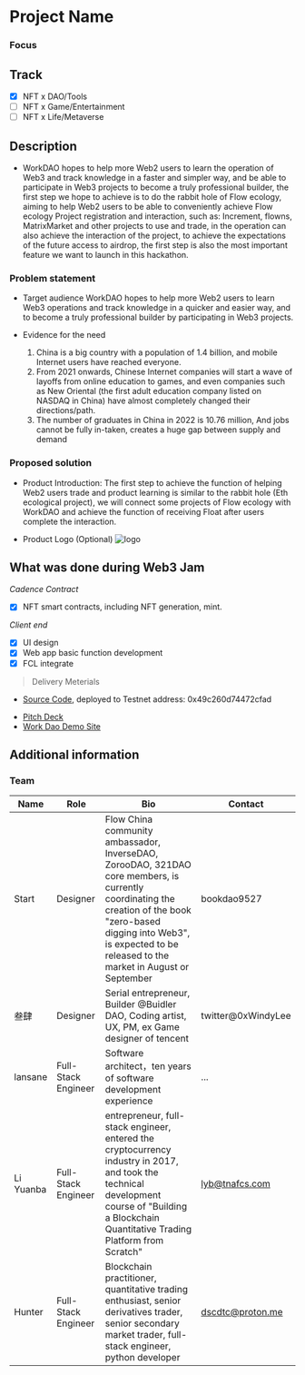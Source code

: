 # Project Name
### Focus

## Track

- [x] NFT x DAO/Tools
- [ ] NFT x Game/Entertainment
- [ ] NFT x Life/Metaverse

## Description

- WorkDAO hopes to help more Web2 users to learn the operation of Web3 and track knowledge in a faster and simpler way, and be able to participate in Web3 projects to become a truly professional builder, the first step we hope to achieve is to do the rabbit hole of Flow ecology, aiming to help Web2 users to be able to conveniently achieve Flow ecology Project registration and interaction, such as: Increment, flowns, MatrixMarket and other projects to use and trade, in the operation can also achieve the interaction of the project, to achieve the expectations of the future access to airdrop, the first step is also the most important feature we want to launch in this hackathon.

### Problem statement


<!--
Please describe the following

- Target audience
- Evidence for the need
-->
- Target audience 
  WorkDAO hopes to help more Web2 users to learn Web3 operations and track knowledge in a quicker and easier way, and to become a truly professional builder by participating in Web3 projects.
  
- Evidence for the need
  1. China is a big country with a population of 1.4 billion, and mobile Internet users have reached everyone.
  1. From 2021 onwards, Chinese Internet companies will start a wave of layoffs from online education to games, and even companies such as New Oriental (the first adult education company listed on NASDAQ in China) have almost completely changed their directions/path.
  2. The number of graduates in China in 2022 is 10.76 million, And jobs cannot be fully in-taken, creates a huge gap between supply and demand


### Proposed solution

<!--
Please describe the following, including but not limited to:

- Product Introduction
- Product Logo (Optional)
- Technical architecture
- Operational strategy
-->
- Product Introduction: The first step to achieve the function of helping Web2 users trade and product learning is similar to the rabbit hole (Eth ecological project), we will connect some projects of Flow ecology with WorkDAO and achieve the function of receiving Float after users complete the interaction.
  
- Product Logo (Optional)
  ![logo](http://zhilu.space:90/assets/img/logo.0d8ff8a0.png)

## What was done during Web3 Jam

<!-- Please list the features and docs you achieved during the event -->
<!-- Please list the features and docs you achieved during the event -->

*Cadence Contract*
- [x] NFT smart contracts, including NFT generation, mint.

*Client end*
- [x] UI design
- [x] Web app basic function development
- [x] FCL integrate 

> Delivery Meterials
- [Source Code](./src/), deployed to Testnet address: 0x49c260d74472cfad
<!-- Optional -->
- [Pitch Deck](./docs/deck.pdf) <!-- or using online documentation url / ipfs url -->
- [Work Dao Demo Site](http://zhilu.space:90/home) <!-- or using online documentation url / ipfs url -->

## Additional information

<!-- More information you want the judges to see -->
### Team

|   Name    |         Role        |     Bio      |           Contact            |
| --------- | ------------------- | ------------ |  -------------------------  |
| Start |  Designer  | Flow China community ambassador, InverseDAO, ZorooDAO, 321DAO core members, is currently coordinating the creation of the book "zero-based digging into Web3", is expected to be released to the market in August or September | bookdao9527  |
| 叁肆 | Designer | Serial entrepreneur, Builder @Buidler DAO, Coding artist, UX, PM, ex Game designer of tencent | twitter@0xWindyLee  |
| lansane | Full-Stack Engineer | Software architect，ten years of software development experience | ... |
| Li Yuanba | Full-Stack Engineer | entrepreneur, full-stack engineer, entered the cryptocurrency industry in 2017, and took the technical development course of "Building a Blockchain Quantitative Trading Platform from Scratch" | lyb@tnafcs.com  |
| Hunter | Full-Stack Engineer | Blockchain practitioner, quantitative trading enthusiast, senior derivatives trader, senior secondary market trader, full-stack engineer, python developer | dscdtc@proton.me |
